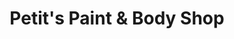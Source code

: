 ---
title: "Petit's Paint & Body Shop"
url: /brevard/petits-paint-und-body-shop/
shop: Autowerkstatt
---